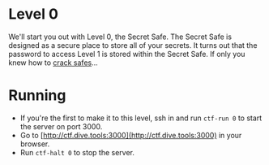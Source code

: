 # Level 0

We'll start you out with Level 0, the Secret Safe. The Secret Safe is
designed as a secure place to store all of your secrets. It turns out that
the password to access Level 1 is stored within the Secret Safe. If only you
knew how to [crack safes](http://en.wikipedia.org/wiki/Safe-cracking)...

# Running

- If you're the first to make it to this level, ssh in and run `ctf-run 0` to start the server on port 3000.
- Go to [http://ctf.dive.tools:3000](http://ctf.dive.tools:3000) in your browser.
- Run `ctf-halt 0` to stop the server.
